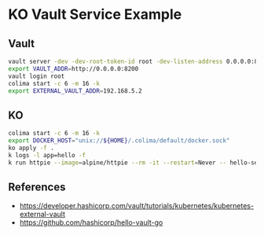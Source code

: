 # KO Vault Service Example

## Vault

```bash
vault server -dev -dev-root-token-id root -dev-listen-address 0.0.0.0:8200
export VAULT_ADDR=http://0.0.0.0:8200
vault login root
colima start -c 6 -m 16 -k
export EXTERNAL_VAULT_ADDR=192.168.5.2
```

## KO

```bash
colima start -c 6 -m 16 -k
export DOCKER_HOST="unix://${HOME}/.colima/default/docker.sock"
ko apply -f .
k logs -l app=hello -f
k run httpie --image=alpine/httpie --rm -it --restart=Never -- hello-service:8080/Barney
```

## References

- <https://developer.hashicorp.com/vault/tutorials/kubernetes/kubernetes-external-vault>
- <https://github.com/hashicorp/hello-vault-go>
